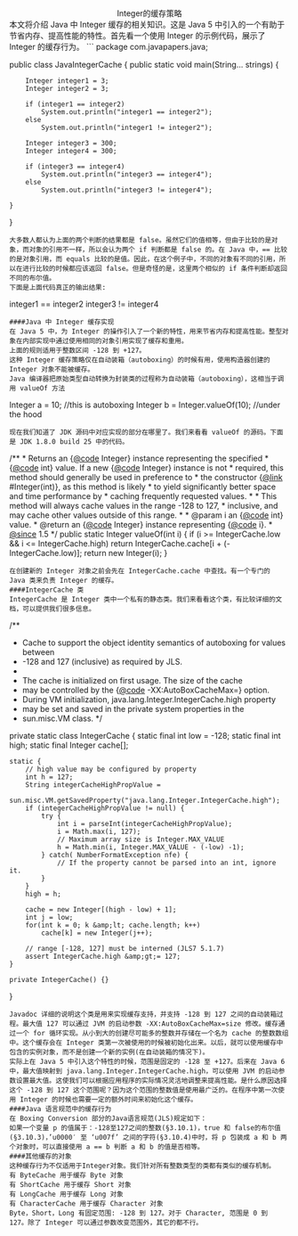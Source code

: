 <center>Integer的缓存策略</center>
本文将介绍 Java 中 Integer 缓存的相关知识。这是 Java 5 中引入的一个有助于节省内存、提高性能的特性。首先看一个使用 Integer 的示例代码，展示了 Integer 的缓存行为。
```
package com.javapapers.java;

public class JavaIntegerCache {
    public static void main(String... strings) {

        Integer integer1 = 3;
        Integer integer2 = 3;

        if (integer1 == integer2)
            System.out.println("integer1 == integer2");
        else
            System.out.println("integer1 != integer2");

        Integer integer3 = 300;
        Integer integer4 = 300;

        if (integer3 == integer4)
            System.out.println("integer3 == integer4");
        else
            System.out.println("integer3 != integer4");

    }
}
```
大多数人都认为上面的两个判断的结果都是 false。虽然它们的值相等，但由于比较的是对象，而对象的引用不一样，所以会认为两个 if 判断都是 false 的。在 Java 中，== 比较的是对象引用，而 equals 比较的是值。因此，在这个例子中，不同的对象有不同的引用，所以在进行比较的时候都应该返回 false。但是奇怪的是，这里两个相似的 if 条件判断却返回不同的布尔值。
下面是上面代码真正的输出结果:
```
integer1 == integer2
integer3 != integer4
```
####Java 中 Integer 缓存实现
在 Java 5 中，为 Integer 的操作引入了一个新的特性，用来节省内存和提高性能。整型对象在内部实现中通过使用相同的对象引用实现了缓存和重用。
上面的规则适用于整数区间 -128 到 +127。
这种 Integer 缓存策略仅在自动装箱（autoboxing）的时候有用，使用构造器创建的 Integer 对象不能被缓存。
Java 编译器把原始类型自动转换为封装类的过程称为自动装箱（autoboxing），这相当于调用 valueOf 方法
```
Integer a = 10; //this is autoboxing
Integer b = Integer.valueOf(10); //under the hood
```
现在我们知道了 JDK 源码中对应实现的部分在哪里了。我们来看看 valueOf 的源码。下面是 JDK 1.8.0 build 25 中的代码。
```
/**
    * Returns an {<a href="http://www.jobbole.com/members/java12">@code</a> Integer} instance representing the specified
    * {<a href="http://www.jobbole.com/members/java12">@code</a> int} value.  If a new {<a href="http://www.jobbole.com/members/java12">@code</a> Integer} instance is not
    * required, this method should generally be used in preference to
    * the constructor {<a href="http://www.jobbole.com/members/57845349">@link</a> #Integer(int)}, as this method is likely
    * to yield significantly better space and time performance by
    * caching frequently requested values.
    *
    * This method will always cache values in the range -128 to 127,
    * inclusive, and may cache other values outside of this range.
    *
    * @param  i an {<a href="http://www.jobbole.com/members/java12">@code</a> int} value.
    * @return an {<a href="http://www.jobbole.com/members/java12">@code</a> Integer} instance representing {<a href="http://www.jobbole.com/members/java12">@code</a> i}.
    * <a href="http://www.jobbole.com/members/chchxinxinjun">@since</a>  1.5
    */
   public static Integer valueOf(int i) {
       if (i >= IntegerCache.low && i <= IntegerCache.high)
           return IntegerCache.cache[i + (-IntegerCache.low)];
       return new Integer(i);
   }
```
在创建新的 Integer 对象之前会先在 IntegerCache.cache 中查找。有一个专门的 Java 类来负责 Integer 的缓存。
####IntegerCache 类
IntegerCache 是 Integer 类中一个私有的静态类。我们来看看这个类，有比较详细的文档，可以提供我们很多信息。
```
/**
 * Cache to support the object identity semantics of autoboxing for values between
 * -128 and 127 (inclusive) as required by JLS.
 *
 * The cache is initialized on first usage.  The size of the cache
 * may be controlled by the {<a href="http://www.jobbole.com/members/java12">@code</a> -XX:AutoBoxCacheMax=} option.
 * During VM initialization, java.lang.Integer.IntegerCache.high property
 * may be set and saved in the private system properties in the
 * sun.misc.VM class.
 */

private static class IntegerCache {
    static final int low = -128;
    static final int high;
    static final Integer cache[];

    static {
        // high value may be configured by property
        int h = 127;
        String integerCacheHighPropValue =
            sun.misc.VM.getSavedProperty("java.lang.Integer.IntegerCache.high");
        if (integerCacheHighPropValue != null) {
            try {
                int i = parseInt(integerCacheHighPropValue);
                i = Math.max(i, 127);
                // Maximum array size is Integer.MAX_VALUE
                h = Math.min(i, Integer.MAX_VALUE - (-low) -1);
            } catch( NumberFormatException nfe) {
                // If the property cannot be parsed into an int, ignore it.
            }
        }
        high = h;

        cache = new Integer[(high - low) + 1];
        int j = low;
        for(int k = 0; k &amp;lt; cache.length; k++)
            cache[k] = new Integer(j++);

        // range [-128, 127] must be interned (JLS7 5.1.7)
        assert IntegerCache.high &amp;gt;= 127;
    }

    private IntegerCache() {}
}
```
Javadoc 详细的说明这个类是用来实现缓存支持，并支持 -128 到 127 之间的自动装箱过程。最大值 127 可以通过 JVM 的启动参数 -XX:AutoBoxCacheMax=size 修改。缓存通过一个 for 循环实现。从小到大的创建尽可能多的整数并存储在一个名为 cache 的整数数组中。这个缓存会在 Integer 类第一次被使用的时候被初始化出来。以后，就可以使用缓存中包含的实例对象，而不是创建一个新的实例(在自动装箱的情况下)。
实际上在 Java 5 中引入这个特性的时候，范围是固定的 -128 至 +127。后来在 Java 6 中，最大值映射到 java.lang.Integer.IntegerCache.high，可以使用 JVM 的启动参数设置最大值。这使我们可以根据应用程序的实际情况灵活地调整来提高性能。是什么原因选择这个 -128 到 127 这个范围呢？因为这个范围的整数值是使用最广泛的。在程序中第一次使用 Integer 的时候也需要一定的额外时间来初始化这个缓存。
####Java 语言规范中的缓存行为
在 Boxing Conversion 部分的Java语言规范(JLS)规定如下：
如果一个变量 p 的值属于：-128至127之间的整数(§3.10.1)，true 和 false的布尔值 (§3.10.3)，’u0000′ 至 ‘u007f’ 之间的字符(§3.10.4)中时，将 p 包装成 a 和 b 两个对象时，可以直接使用 a == b 判断 a 和 b 的值是否相等。
####其他缓存的对象
这种缓存行为不仅适用于Integer对象。我们针对所有整数类型的类都有类似的缓存机制。
有 ByteCache 用于缓存 Byte 对象
有 ShortCache 用于缓存 Short 对象
有 LongCache 用于缓存 Long 对象
有 CharacterCache 用于缓存 Character 对象
Byte，Short，Long 有固定范围: -128 到 127。对于 Character, 范围是 0 到 127。除了 Integer 可以通过参数改变范围外，其它的都不行。
